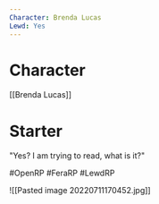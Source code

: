 ```yaml
---
Character: Brenda Lucas
Lewd: Yes
---
```

# Character
[[Brenda Lucas]]

# Starter
"Yes? I am trying to read, what is it?"  

#OpenRP #FeraRP #LewdRP 

![[Pasted image 20220711170452.jpg]]